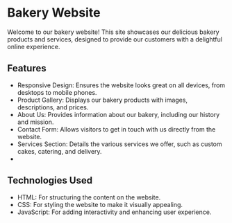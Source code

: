 # Bakery Website
Welcome to our bakery website! This site showcases our delicious bakery products and services, designed to provide our customers with a delightful online experience.

## Features
- Responsive Design: Ensures the website looks great on all devices, from desktops to mobile phones.
- Product Gallery: Displays our bakery products with images, descriptions, and prices.
- About Us: Provides information about our bakery, including our history and mission.
- Contact Form: Allows visitors to get in touch with us directly from the website.
- Services Section: Details the various services we offer, such as custom cakes, catering, and delivery.
- 
## Technologies Used
- HTML: For structuring the content on the website.
- CSS: For styling the website to make it visually appealing.
- JavaScript: For adding interactivity and enhancing user experience.
